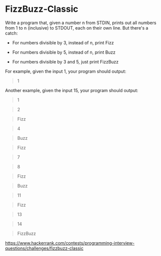 # FizzBuzz-Classic

Write a program that, given a number n from STDIN, prints out all numbers from 1 to n (inclusive) to STDOUT, each on their own line. But there's a catch:

- For numbers divisible by 3, instead of n, print Fizz

- For numbers divisible by 5, instead of n, print Buzz

- For numbers divisible by 3 and 5, just print FizzBuzz

For example, given the input 1, your program should output:

> 1

Another example, given the input 15, your program should output:

> 1

> 2

> Fizz

> 4

> Buzz

> Fizz

> 7

> 8

> Fizz

> Buzz

> 11

> Fizz

> 13

> 14

> FizzBuzz

https://www.hackerrank.com/contests/programming-interview-questions/challenges/fizzbuzz-classic
